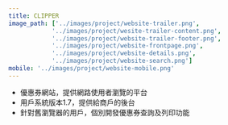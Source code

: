 ```yaml
---
title: CLIPPER
image_path: ['../images/project/website-trailer.png',
			'../images/project/wesite-trailer-content.png',
			'../images/project/website-trailer-footer.png',
			'../images/project/website-frontpage.png',
			'../images/project/website-details.png',
			'../images/project/website-search.png']
mobile: '../images/project/website-mobile.png'
---
```

-   優惠券網站，提供網路使用者瀏覽的平台
-   用戶系統版本1.7，提供給商戶的後台
-   針對舊瀏覽器的用戶，個別開發優惠券查詢及列印功能